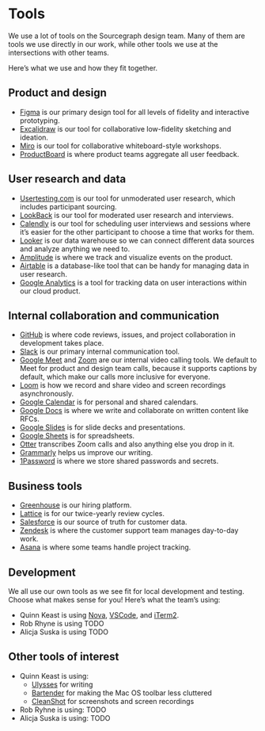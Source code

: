 # Tools

We use a lot of tools on the Sourcegraph design team. Many of them are tools we use directly in our work, while other tools we use at the intersections with other teams.

Here’s what we use and how they fit together.

## Product and design

- [Figma](https://figma.com) is our primary design tool for all levels of fidelity and interactive prototyping.
- [Excalidraw](https://plus.excalidraw.com) is our tool for collaborative low-fidelity sketching and ideation.
- [Miro](https://miro.com) is our tool for collaborative whiteboard-style workshops.
- [ProductBoard](https://sourcegraph.productboard.com) is where product teams aggregate all user feedback.

## User research and data

- [Usertesting.com](https://usertesting.com) is our tool for unmoderated user research, which includes participant sourcing.
- [LookBack](https://lookback.io) is our tool for moderated user research and interviews.
- [Calendly](https://calendly.com) is our tool for scheduling user interviews and sessions where it’s easier for the other participant to choose a time that works for them.
- [Looker](http://sourcegraph.looker.com) is our data warehouse so we can connect different data sources and analyze anything we need to.
- [Amplitude](https://analytics.amplitude.com/sourcegraph) is where we track and visualize events on the product.
- [Airtable](https://airtable.com) is a database-like tool that can be handy for managing data in user research.
- [Google Analytics](https://analytics.google.com) is a tool for tracking data on user interactions within our cloud product.

## Internal collaboration and communication

- [GitHub](https://github.com) is where code reviews, issues, and project collaboration in development takes place.
- [Slack](https://sourcegraph.slack.com) is our primary internal communication tool.
- [Google Meet](https://meet.google.com) and [Zoom](https://zoom.com) are our internal video calling tools. We default to Meet for product and design team calls, because it supports captions by default, which make our calls more inclusive for everyone.
- [Loom](https://loom.com) is how we record and share video and screen recordings asynchronously.
- [Google Calendar](https://calendar.google.com) is for personal and shared calendars.
- [Google Docs](https://docs.google.com) is where we write and collaborate on written content like RFCs.
- [Google Slides](https://slides.google.com) is for slide decks and presentations.
- [Google Sheets](https://sheets.google.com) is for spreadsheets.
- [Otter](https://otter.ai) transcribes Zoom calls and also anything else you drop in it.
- [Grammarly](https://grammarly.com) helps us improve our writing.
- [1Password](https://1password.com) is where we store shared passwords and secrets.

## Business tools

- [Greenhouse](https://app4.greenhouse.io) is our hiring platform.
- [Lattice](https://sourcegraph.latticehq.com) is for our twice-yearly review cycles.
- [Salesforce](https://salesforce.com) is our source of truth for customer data.
- [Zendesk](https://zendesk.com) is where the customer support team manages day-to-day work.
- [Asana](https://asana.com) is where some teams handle project tracking.

## Development

We all use our own tools as we see fit for local development and testing. Choose what makes sense for you! Here’s what the team’s using:

- Quinn Keast is using [Nova](https://nova.app), [VSCode](https://code.visualstudio.com), and [iTerm2](https://iterm2.com).
- Rob Rhyne is using TODO
- Alicja Suska is using TODO

## Other tools of interest

- Quinn Keast is using:
  - [Ulysses](https://ulysses.app) for writing
  - [Bartender](https://www.macbartender.com) for making the Mac OS toolbar less cluttered
  - [CleanShot](https://cleanshot.com) for screenshots and screen recordings
- Rob Ryhne is using: TODO
- Alicja Suska is using: TODO
